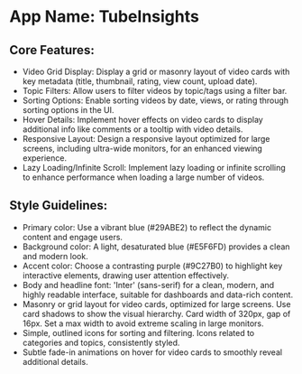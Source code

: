 # **App Name**: TubeInsights

## Core Features:

- Video Grid Display: Display a grid or masonry layout of video cards with key metadata (title, thumbnail, rating, view count, upload date).
- Topic Filters: Allow users to filter videos by topic/tags using a filter bar.
- Sorting Options: Enable sorting videos by date, views, or rating through sorting options in the UI.
- Hover Details: Implement hover effects on video cards to display additional info like comments or a tooltip with video details.
- Responsive Layout: Design a responsive layout optimized for large screens, including ultra-wide monitors, for an enhanced viewing experience.
- Lazy Loading/Infinite Scroll: Implement lazy loading or infinite scrolling to enhance performance when loading a large number of videos.

## Style Guidelines:

- Primary color: Use a vibrant blue (#29ABE2) to reflect the dynamic content and engage users.
- Background color: A light, desaturated blue (#E5F6FD) provides a clean and modern look.
- Accent color: Choose a contrasting purple (#9C27B0) to highlight key interactive elements, drawing user attention effectively.
- Body and headline font: 'Inter' (sans-serif) for a clean, modern, and highly readable interface, suitable for dashboards and data-rich content.
- Masonry or grid layout for video cards, optimized for large screens. Use card shadows to show the visual hierarchy. Card width of 320px, gap of 16px. Set a max width to avoid extreme scaling in large monitors.
- Simple, outlined icons for sorting and filtering. Icons related to categories and topics, consistently styled.
- Subtle fade-in animations on hover for video cards to smoothly reveal additional details.